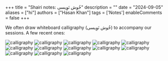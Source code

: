 +++
title = "Shairi notes:   خُوش نَوِیسی"
description = ""
date = "2024-09-05"
aliases = ["hi"]
authors = ["Hasan Khan"]
tags = ['Notes']
enableComments = false
+++

We often draw whiteboard calligraphy (خُوش نَوِیسی) to accompany our sessions. A few recent ones: 

![calligraphy](ghalib.jpeg)
![calligraphy](khusro.jpeg)
![calligraphy](history2.jpeg)
![calligraphy](rumi.jpeg)
![calligraphy](ih.jpeg)
![calligraphy](workshop.jpeg)
![calligraphy](aleem.jpeg) 
![calligraphy](fehmida.jpeg) 
![calligraphy](bulleh_shah.jpeg)
![calligraphy](nmd.jpeg)
![calligraphy](nmr.jpeg)
![calligraphy](agha.jpeg)
![calligraphy](roof.jpg)







